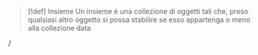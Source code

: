 

>[!def] Insieme
>Un insieme è una collezione di oggetti tali che, preso qualsiasi altro oggetto si possa stabilire se esso appartenga o meno alla collezione data

/